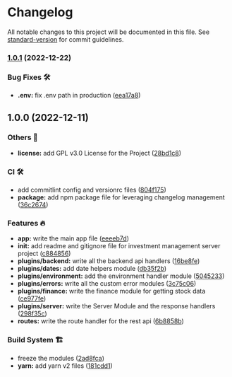 # Changelog

All notable changes to this project will be documented in this file. See [standard-version](https://github.com/conventional-changelog/standard-version) for commit guidelines.

### [1.0.1](https://github.com/tks18/investment-management-server/compare/v1.0.0...v1.0.1) (2022-12-22)


### Bug Fixes 🛠

* **.env:** fix .env path in production ([eea17a8](https://github.com/tks18/investment-management-server/commit/eea17a82350c340a0d55ec8ad9f55e5b6b92382c))

## 1.0.0 (2022-12-11)


### Others 🔧

* **license:** add GPL v3.0 License for the Project ([28bd1c8](https://github.com/tks18/investment-management-server/commit/28bd1c82bc39bde57e6813ac85c2da835ea949cf))


### CI 🛠

* add commitlint config and versionrc files ([804f175](https://github.com/tks18/investment-management-server/commit/804f17582958e28319d425024ab17963dd34c84a))
* **package:** add npm package file for leveraging changelog management ([36c2674](https://github.com/tks18/investment-management-server/commit/36c267409d3727d57e6a8d4224056f14ffa69ae1))


### Features 🔥

* **app:** write the main app file ([eeeeb7d](https://github.com/tks18/investment-management-server/commit/eeeeb7de1409e9153653004a80a482f5d4948caa))
* **init:** add readme and gitignore file for investment management server project ([c884856](https://github.com/tks18/investment-management-server/commit/c884856b46eaf9b2f0505df5acfe255908505ee1))
* **plugins/backend:** write all the backend api handlers ([16be8fe](https://github.com/tks18/investment-management-server/commit/16be8fe047a7e3c10847014d3e7ef8fc03df8ec0))
* **plugins/dates:** add date helpers module ([db35f2b](https://github.com/tks18/investment-management-server/commit/db35f2b7780e9fe6a15fccd6175d883f2db89584))
* **plugins/environment:** add the environment handler module ([5045233](https://github.com/tks18/investment-management-server/commit/5045233de092920a8218d057ef5771e990568dfb))
* **plugins/errors:** write all the custom error modules ([3c75c06](https://github.com/tks18/investment-management-server/commit/3c75c06a31ae00688ec2d68b774587daf16ba556))
* **plugins/finance:** write the finance module for getting stock data ([ce977fe](https://github.com/tks18/investment-management-server/commit/ce977fef981ad19f15ac32dc9651c963fb992bff))
* **plugins/server:** write the Server Module and the response handlers ([298f35c](https://github.com/tks18/investment-management-server/commit/298f35c81ad117c35013ba21c2dd7d92bf5e87a8))
* **routes:** write the route handler for the rest api ([6b8858b](https://github.com/tks18/investment-management-server/commit/6b8858be29be8a5bccf553f66de02a48c8ea5753))


### Build System 🏗

* freeze the modules ([2ad8fca](https://github.com/tks18/investment-management-server/commit/2ad8fca02da3aa8d4f7cc93c411d4cb2c945ada0))
* **yarn:** add yarn v2 files ([181cdd1](https://github.com/tks18/investment-management-server/commit/181cdd1190c1c9b08d3bb21b59255326618e2a29))
